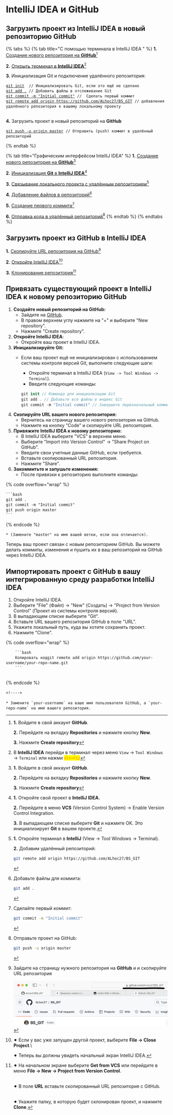 # IntelliJ IDEA и GitHub

## Загрузить проект из IntelliJ IDEA в новый репозиторию GitHub

{% tabs %}
{% tab title="С помощью терминала в IntelliJ IDEA " %}
**1.** [Создание нового репозитория на **GitHub**](#user-content-fn-1)[^1]

**2.** [Открыть терминал в **IntelliJ IDEA**](#user-content-fn-2)[^2]

**3.** Инициализация Git и подключение удалённого репозитория:

<pre class="language-bash" data-full-width="true"><code class="lang-bash"><a data-footnote-ref href="#user-content-fn-3">git init</a>  // Инициализировать Git, если это ещё не сделано
<a data-footnote-ref href="#user-content-fn-4">git add .</a> // Добавить файлы в отслеживание Git
<a data-footnote-ref href="#user-content-fn-5">git commit -m "Initial commit"</a> //  Сделать первый коммит
<a data-footnote-ref href="#user-content-fn-6">git remote add origin https://github.com/ALhoc27/BS_GIT</a> // добавления удалённого репозитория к вашему локальному проекту

</code></pre>

**4.** Загрузить проект в новый репозиторий на **GitHub**

<pre class="language-bash"><code class="lang-bash"><a data-footnote-ref href="#user-content-fn-7">git push -u origin master</a> // Отправить (push) коммит в удалённый репозиторий
</code></pre>
{% endtab %}

{% tab title="Графическим интерфейсом IntelliJ IDEA" %}
**1.** [Создание нового репозитория на **GitHub**](#user-content-fn-8)[^8]

**2.** [Инициализация **Git** в **IntelliJ IDEA**](#user-content-fn-9)[^9]

**3.** [Связывание локального проекта с удалённым репозиторием](#user-content-fn-10)[^10]

**4.** [Добавление файлов в репозиторий](#user-content-fn-11)[^11]

**5.** [Создание первого коммита](#user-content-fn-12)[^12]

**6.** [Отправка кода в удалённый репозиторий](#user-content-fn-13)[^13]
{% endtab %}
{% endtabs %}

## Загрузить проект из GitHub в IntelliJ IDEA

**1.** [Скопируйте URL репозитория на GitHub](#user-content-fn-14)[^14]

**2.** [Откройте IntelliJ IDEA](#user-content-fn-15)[^15]

**3.** [Клонирование репозитория](#user-content-fn-16)[^16]

## Привязать существующий проект в IntelliJ IDEA к новому репозиторию GitHub

1. **Создайте новый репозиторий на GitHub:**
   * Зайдите на [GitHub](https://github.com/).
   * В правом верхнем углу нажмите на "+" и выберите "New repository".
   * Нажмите "Create repository".
2. **Откройте IntelliJ IDEA**:
   * Откройте ваш проект в IntelliJ IDEA.
3. **Инициализируйте Git:**
   *   Если ваш проект ещё не инициализирован с использованием системы контроля версий Git, выполните следующие шаги:

       * Откройте терминал в IntelliJ IDEA (`View -> Tool Windows -> Terminal`).
       * Введите следующие команды:

       ```swift
       git init // Команда для инициализации Git
       git add . // Добавьте все файлы в индекс Git
       git commit -m "Initial commit" // Завершите первоначальный коммит
       ```
4. **Скопируйте URL вашего нового репозитория:**
   * Вернитесь на страницу вашего нового репозитория на GitHub.
   * Нажмите на кнопку "Code" и скопируйте URL репозитория.
5. **Привяжите IntelliJ IDEA к новому репозиторию:**
   * В IntelliJ IDEA выберите "VCS" в верхнем меню.
   * Выберите "Import into Version Control" -> "Share Project on GitHub".
   * Введите свои учетные данные GitHub, если требуется.
   * Вставьте скопированный URL репозитория.
   * Нажмите "Share".
6. **Закоммитьте и запушьте изменения:**
   * После привязки к репозиторию выполните команды:

{% code overflow="wrap" %}
````
```bash
git add .
git commit -m "Initial commit"
git push origin master
```
````
{% endcode %}

```
* (Замените "master" на имя вашей ветки, если она отличается).
```

Теперь ваш проект связан с новым репозиторием GitHub. Вы можете делать коммиты, изменения и пушить их в ваш репозиторий на GitHub через IntelliJ IDEA.

## Импортировать проект с GitHub в вашу интегрированную среду разработки IntelliJ IDEA

1. Откройте IntelliJ IDEA.
2. Выберите "File" (Файл) -> "New" (Создать) -> "Project from Version Control" (Проект из системы контроля версий).
3. В выпадающем списке выберите "Git".
4. Вставьте URL вашего репозитория GitHub в поле "URL".
5. Укажите локальный путь, куда вы хотите сохранить проект.
6. Нажмите "Clone".

{% code overflow="wrap" %}
````
    ```bash
    Копировать кодgit remote add origin https://github.com/your-username/your-repo-name.git
    ```
    
````
{% endcode %}

```
<!---->

* Замените `your-username` на ваше имя пользователя GitHub, а `your-repo-name` на имя вашего репозитория.
```

[^1]: **1.** Войдите в свой аккаунт **GitHub**.

    **2.** Перейдите на вкладку **Repositories** и нажмите кнопку **New**.

    **3.** Нажмите **Create repository**

[^2]: В **IntelliJ IDEA** перейди в терминал через меню `View` → `Tool Windows` → `Terminal` или нажми <mark style="color:orange;">**`Alt+F12`**</mark>

[^3]: **IntelliJ IDEA** поддерживает множество систем контроля версий (VCS), и для того чтобы работать с **Git**, нужно его инициализировать. \
    Это создаст папку `.git`, которая будет отслеживать изменения в проекте.

[^4]: **Git** отслеживает только те файлы, которые были явно добавлены в систему контроля версий. \
    Этим шагом вы добавляете все файлы в индексацию для следующего коммита.

[^5]: Коммит фиксирует текущую версию файлов в проекте

[^6]: [Скопируйте URL репозитория на GitHub](#user-content-fn-17)[^17]\


    `git remote add` — это команда Git, которая позволяет добавить новый удалённый репозиторий в ваш проект.

    `origin` — это имя удалённого репозитория, которое присваивается по умолчанию. Это просто ярлык, который используется для того, чтобы ссылаться на удалённый репозиторий. Вместо того, чтобы каждый раз указывать полный URL репозитория, вы можете использовать это имя. Обычно `origin` используется для обозначения основного репозитория, с которым вы работаете.

    Вы можете назвать удалённый репозиторий как угодно, но традиционно для главного удалённого репозитория используют имя `origin`.

[^7]: Команда `-u origin master` задаёт ветку `master` как основную для отправки изменений. В будущем, для пуша будет достаточно использовать просто команду `git push`.

[^8]: **1.** Войдите в свой аккаунт **GitHub**.

    **2.** Перейдите на вкладку **Repositories** и нажмите кнопку **New**.

    **3.** Нажмите **Create repository**

[^9]: **1.** Откройте свой проект в **IntelliJ IDEA.**

    **2.** Перейдите в меню **VCS** (Version Control System) → Enable Version Control Integration.

    **3.** В выпадающем списке выберите **Git** и нажмите OK. Это инициализирует **Git** в вашем проекте.

[^10]: **1.** Откройте терминал в **IntelliJ** (View → Tool Windows → Terminal).

    **2.** Добавим удалённый репозиторий:

    ```bash
    git remote add origin https://github.com/ALhoc27/BS_GIT
    ```

[^11]: Добавьте файлы для коммита:

    ```bash
    git add .
    ```

[^12]: Сделайте первый коммит:

    ```bash
    git commit -m "Initial commit"
    ```

[^13]: Отправьте проект на GitHub:

    ```bash
    git push -u origin master
    ```

[^14]: Зайдите на страницу нужного репозитория на **GitHub** и и скопируйте URL репозитория

    <img src=".gitbook/assets/Снимок экрана 2024-09-18 в 13.47.24.png" alt="" data-size="original">

[^15]: ⚫︎ Если у вас уже запущен другой проект, выберите **File → Close Project**.\\

    ⚫︎ Теперь вы должны увидеть начальный экран IntelliJ IDEA.

[^16]: ⚫︎ На начальном экране выберите **Get from VCS** или перейдите в меню **File → New → Project from Version Control**.

    \
    ⚫︎ В поле **URL** вставьте скопированный URL репозитория с GitHub.

    \
    ⚫︎ Укажите папку, в которую будет склонирован проект, и нажмите **Clone**.
